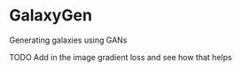 # GalaxyGen
Generating galaxies using GANs

TODO
Add in the image gradient loss and see how that helps
